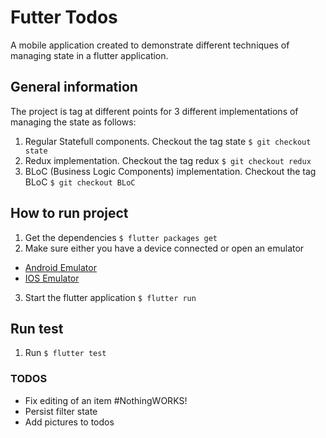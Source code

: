 # Futter Todos

A mobile application created to demonstrate different techniques of managing state in a flutter application.

## General information

The project is tag at different points for 3 different implementations of managing the state as follows:

1. Regular Statefull components. Checkout the tag state `$ git checkout state`
1. Redux implementation. Checkout the tag redux `$ git checkout redux`
1. BLoC (Business Logic Components) implementation. Checkout the tag BLoC `$ git checkout BLoC`

## How to run project

1. Get the dependencies
   `$ flutter packages get`
2. Make sure either you have a device connected or open an emulator

- [Android Emulator](https://developer.android.com/studio/run/managing-avds)
- [IOS Emulator](https://flutter.io/docs/get-started/install/macos)

3. Start the flutter application
   `$ flutter run`

## Run test

1. Run `$ flutter test`

### TODOS

- Fix editing of an item #NothingWORKS!
- Persist filter state
- Add pictures to todos
